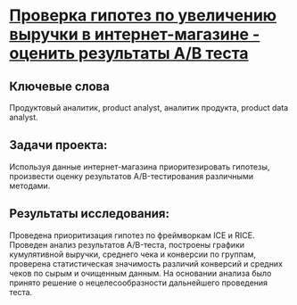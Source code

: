 # [Проверка гипотез по увеличению выручки в интернет-магазине - оценить результаты A/B теста](https://github.com/janemo7/Study-projects/blob/master/hypotheses/hypotheses.ipynb)
## Ключевые слова
Продуктовый аналитик, product analyst, аналитик продукта, product data analyst.
## Задачи проекта:
Используя данные интернет-магазина приоритезировать гипотезы, произвести оценку результатов A/B-тестирования различными методами.
## Результаты исследования:
Проведена приоритизация гипотез по фреймворкам ICE и RICE. Проведен анализ
результатов A/B-теста, построены графики кумулятивной выручки, среднего чека и конверсии по группам, проверена статистическая значимость различий конверсий и средних чеков по сырым и очищенным данным. На основании анализа было принято решение о нецелесообразности дальнейшего проведения теста.

